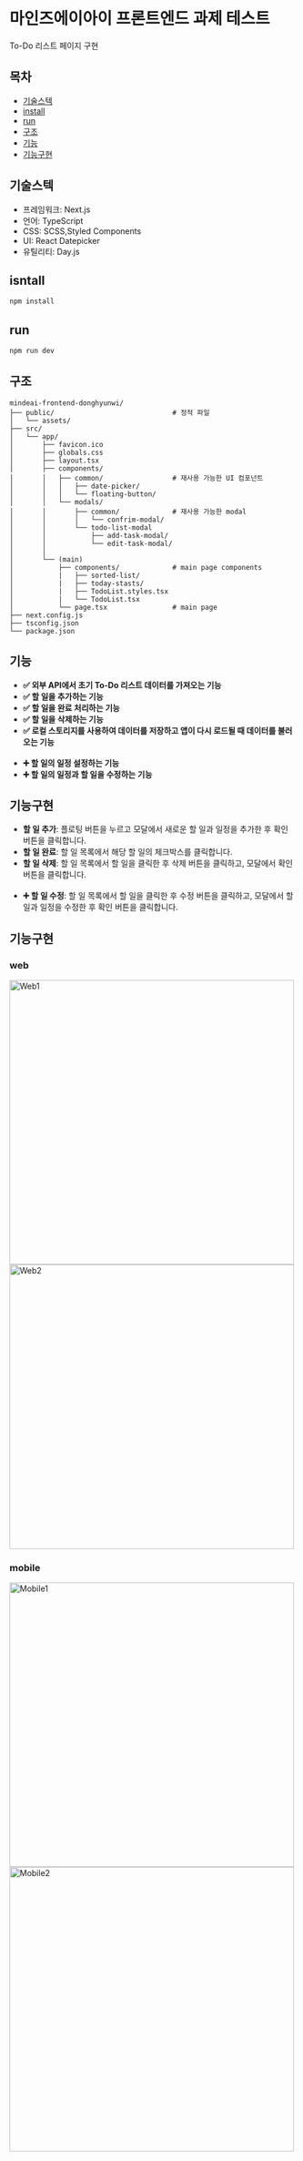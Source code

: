 # 마인즈에이아이 프론트엔드 과제 테스트


To-Do 리스트 페이지 구현

## 목차

- [기술스텍](#기술스텍)
- [install](#install)
- [run](#run)
- [구조](#구조)
- [기능](#기능)
- [기능구현](#기능구현)

## 기술스텍

- 프레임워크: Next.js <br/>
- 언어: TypeScript <br/>
- CSS: SCSS,Styled Components <br/>
- UI: React Datepicker <br/>
- 유틸리티: Day.js <br/>

## isntall

```bash
npm install
```

## run

```bash
npm run dev
```

## 구조
```
mindeai-frontend-donghyunwi/
├── public/                             # 정적 파일
│   └── assets/
├── src/
│   └── app/                  
│       ├── favicon.ico
│       ├── globals.css
│       ├── layout.tsx
│       ├── components/           
│       │   ├── common/                 # 재사용 가능한 UI 컴포넌트
│       │   │   ├── date-picker/
│       │   │   └── floating-button/
│       │   └── modals/
│       │       ├── common/             # 재사용 가능한 modal
│       │       │   └── confrim-modal/
│       │       └── todo-list-modal
│       │           ├── add-task-modal/
│       │           └── edit-task-modal/
│       │   
│       └── (main)
│           ├── components/             # main page components
│           |   ├── sorted-list/            
│           |   ├── today-stasts/
│           |   ├── TodoList.styles.tsx
│           |   └── TodoList.tsx
│           └── page.tsx                # main page
├── next.config.js                     
├── tsconfig.json                      
└── package.json         
```

## 기능

- **✅ 외부 API에서 초기 To-Do 리스트 데이터를 가져오는 기능**
- **✅ 할 일을 추가하는 기능**
- **✅ 할 일을 완료 처리하는 기능**
- **✅ 할 일을 삭제하는 기능**
- **✅ 로컬 스토리지를 사용하여 데이터를 저장하고 앱이 다시 로드될 때 데이터를 불러오는 기능**
<br/><br/>
- **➕ 할 일의 일정 설정하는 기능**
- **➕ 할 일의 일정과 할 일을 수정하는 기능**

## 기능구현

- **할 일 추가**: 플로팅 버튼을 누르고 모달에서 새로운 할 일과 일정을 추가한 후 확인 버튼을 클릭합니다.
- **할 일 완료**: 할 일 목록에서 해당 할 일의 체크박스를 클릭합니다.
- **할 일 삭제**: 할 일 목록에서 할 일을 클릭한 후 삭제 버튼을 클릭하고, 모달에서 확인 버튼을 클릭합니다.
<br/><br/>
- **➕ 할 일 수정**: 할 일 목록에서 할 일을 클릭한 후 수정 버튼을 클릭하고, 모달에서 할 일과 일정을 수정한 후 확인 버튼을 클릭합니다.

## 기능구현

### web
<img src="public/readme/web1.png" alt="Web1" width="500" />
<img src="public/readme/web2.png" alt="Web2" width="500" />

### mobile
<img src="public/readme/mobile1.png" alt="Mobile1" width="500" />
<img src="public/readme/mobile2.png" alt="Mobile2" width="500" />